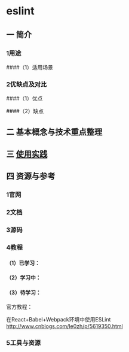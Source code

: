 # eslint

## 一 简介

### 1用途
####（1）适用场景


### 2优缺点及对比
####（1）优点

####（2）缺点


## 二 基本概念与技术重点整理

## 三 [使用实践](/qian-duan-ji-zhu-xue-xi-zong-jie-zheng-li/qian-duan-gong-cheng-hua/eslint/eslintshi-yong-shi-jian.md)



## 四 资源与参考

### 1官网

### 2文档

### 3源码

### 4教程
#### （1）已学习：



#### （2）学习中：



#### （3）待学习：
官方教程：

在React+Babel+Webpack环境中使用ESLint
http://www.cnblogs.com/le0zh/p/5619350.html

### 5工具与资源



